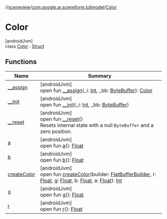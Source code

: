 //[sceneview](../../../index.md)/[com.google.ar.sceneform.lullmodel](../index.md)/[Color](index.md)

# Color

[androidJvm]\
class [Color](index.md) : [Struct](../../com.google.flatbuffers/-struct/index.md)

## Functions

| Name | Summary |
|---|---|
| [__assign](__assign.md) | [androidJvm]<br>open fun [__assign](__assign.md)(_i: [Int](https://kotlinlang.org/api/latest/jvm/stdlib/kotlin/-int/index.html), _bb: [ByteBuffer](https://developer.android.com/reference/kotlin/java/nio/ByteBuffer.html)): [Color](index.md) |
| [__init](__init.md) | [androidJvm]<br>open fun [__init](__init.md)(_i: [Int](https://kotlinlang.org/api/latest/jvm/stdlib/kotlin/-int/index.html), _bb: [ByteBuffer](https://developer.android.com/reference/kotlin/java/nio/ByteBuffer.html)) |
| [__reset](../../com.google.flatbuffers/-struct/__reset.md) | [androidJvm]<br>open fun [__reset](../../com.google.flatbuffers/-struct/__reset.md)()<br>Resets internal state with a null `ByteBuffer` and a zero position. |
| [a](a.md) | [androidJvm]<br>open fun [a](a.md)(): [Float](https://kotlinlang.org/api/latest/jvm/stdlib/kotlin/-float/index.html) |
| [b](b.md) | [androidJvm]<br>open fun [b](b.md)(): [Float](https://kotlinlang.org/api/latest/jvm/stdlib/kotlin/-float/index.html) |
| [createColor](create-color.md) | [androidJvm]<br>open fun [createColor](create-color.md)(builder: [FlatBufferBuilder](../../com.google.flatbuffers/-flat-buffer-builder/index.md), r: [Float](https://kotlinlang.org/api/latest/jvm/stdlib/kotlin/-float/index.html), g: [Float](https://kotlinlang.org/api/latest/jvm/stdlib/kotlin/-float/index.html), b: [Float](https://kotlinlang.org/api/latest/jvm/stdlib/kotlin/-float/index.html), a: [Float](https://kotlinlang.org/api/latest/jvm/stdlib/kotlin/-float/index.html)): [Int](https://kotlinlang.org/api/latest/jvm/stdlib/kotlin/-int/index.html) |
| [g](g.md) | [androidJvm]<br>open fun [g](g.md)(): [Float](https://kotlinlang.org/api/latest/jvm/stdlib/kotlin/-float/index.html) |
| [r](r.md) | [androidJvm]<br>open fun [r](r.md)(): [Float](https://kotlinlang.org/api/latest/jvm/stdlib/kotlin/-float/index.html) |
